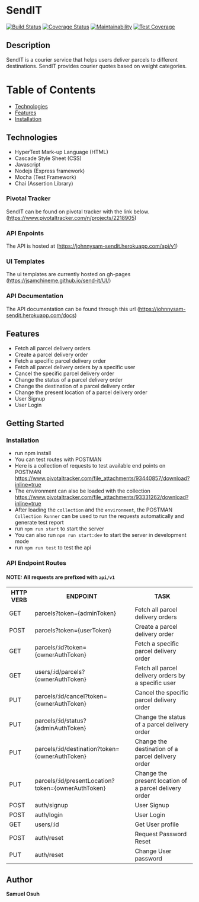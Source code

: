# SendIT
[![Build Status](https://travis-ci.org/jsamchineme/send-it.svg?branch=develop)](https://travis-ci.org/jsamchineme/send-it)
[![Coverage Status](https://coveralls.io/repos/github/jsamchineme/send-it/badge.svg?branch=develop)](https://coveralls.io/github/jsamchineme/send-it?branch=develop)
[![Maintainability](https://api.codeclimate.com/v1/badges/fb9ed5da54bcd9bf509e/maintainability)](https://codeclimate.com/github/jsamchineme/send-it/maintainability)
[![Test Coverage](https://api.codeclimate.com/v1/badges/fb9ed5da54bcd9bf509e/test_coverage)](https://codeclimate.com/github/jsamchineme/send-it/test_coverage)

## Description
SendIT is a courier service that helps users deliver parcels to different destinations. SendIT provides courier quotes based on weight categories.

# Table of Contents

 * [Technologies](#technologies)
 * [Features](#features)
 * [Installation](#installation)

## Technologies
* HyperText Mark-up Language (HTML)
* Cascade Style Sheet (CSS)
* Javascript
* Nodejs (Express framework)
* Mocha (Test Framework)
* Chai (Assertion Library)

### Pivotal Tracker
SendIT can be found on pivotal tracker with the link below.
(https://www.pivotaltracker.com/n/projects/2218905)

### API Enpoints
The API is hosted at (https://johnnysam-sendit.herokuapp.com/api/v1)

### UI Templates
The ui templates are currently hosted on gh-pages
(https://jsamchineme.github.io/send-it/UI/)

### API Documentation
The API documentation can be found through this url 
(https://johnnysam-sendit.herokuapp.com/docs)

## Features
- Fetch all parcel delivery orders
- Create a parcel delivery order
- Fetch a specific parcel delivery order
- Fetch all parcel delivery orders by a specific user
- Cancel the specific parcel delivery order
- Change the status of a parcel delivery order
- Change the destination of a parcel delivery order
- Change the present location of a parcel delivery order
- User Signup
- User Login


## Getting Started
### Installation
- run npm install
- You can test routes with POSTMAN
- Here is a collection of requests to test available end points on POSTMAN
https://www.pivotaltracker.com/file_attachments/93440857/download?inline=true
- The environment can also be loaded with the collection
https://www.pivotaltracker.com/file_attachments/93331262/download?inline=true
- After loading the `collection` and the `environment`, the POSTMAN `Collection Runner` can be used to run the requests automatically and generate test report
- run `npm run start` to start the server
- You can also run `npm run start:dev` to start the server in development mode 
- run `npm run test` to test the api


### API Endpoint Routes 
#### NOTE: All requests are prefixed with `api/v1`
<table>
<tr><th>HTTP VERB</th><th>ENDPOINT</th><th>TASK</th></tr>

<tr><td>GET</td> <td>parcels?token={adminToken}</td> <td> Fetch all parcel delivery orders</td></tr>

<tr><td>POST</td> <td>parcels?token={userToken}</td> <td> Create a parcel delivery order </td></tr>

<tr><td>GET</td> <td>parcels/:id?token={ownerAuthToken}</td> <td> Fetch a specific parcel delivery order</td></tr>

<tr><td>GET</td> <td>users/:id/parcels?{ownerAuthToken}</td> <td> Fetch all parcel delivery orders by a specific user </td></tr>

<tr><td>PUT</td> <td>parcels/:id/cancel?token={ownerAuthToken}</td> <td> Cancel the specific parcel delivery order</td></tr> 

<tr><td>PUT</td> <td>parcels/:id/status?{adminAuthToken}</td> <td> Change the status of a parcel delivery order</td></tr>

<tr><td>PUT</td> <td>parcels/:id/destination?token={ownerAuthToken}</td> <td>Change the destination of a parcel delivery order</td></tr>

<tr><td>PUT</td> <td>parcels/:id/presentLocation?token={ownerAuthToken}</td> <td>Change the present location of a parcel delivery order</td></tr>

<tr><td>POST</td> <td>auth/signup</td> <td> User Signup </td></tr>

<tr><td>POST</td> <td>auth/login</td> <td> User Login </td></tr>

<tr><td>GET</td> <td>users/:id</td> <td> Get User profile </td></tr>

<tr><td>POST</td> <td>auth/reset</td> <td> Request Password Reset </td></tr>

<tr><td>PUT</td> <td>auth/reset</td> <td> Change User password </td></tr>

</table>

## Author
**Samuel Osuh** 

